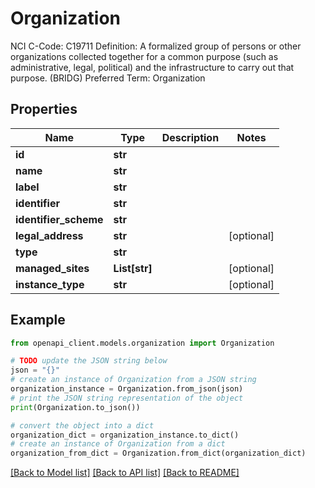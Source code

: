 # Organization

NCI C-Code: C19711 Definition: A formalized group of persons or other organizations collected together for a common purpose (such as administrative, legal, political) and the infrastructure to carry out that purpose. (BRIDG) Preferred Term: Organization

## Properties

Name | Type | Description | Notes
------------ | ------------- | ------------- | -------------
**id** | **str** |  | 
**name** | **str** |  | 
**label** | **str** |  | 
**identifier** | **str** |  | 
**identifier_scheme** | **str** |  | 
**legal_address** | **str** |  | [optional] 
**type** | **str** |  | 
**managed_sites** | **List[str]** |  | [optional] 
**instance_type** | **str** |  | [optional] 

## Example

```python
from openapi_client.models.organization import Organization

# TODO update the JSON string below
json = "{}"
# create an instance of Organization from a JSON string
organization_instance = Organization.from_json(json)
# print the JSON string representation of the object
print(Organization.to_json())

# convert the object into a dict
organization_dict = organization_instance.to_dict()
# create an instance of Organization from a dict
organization_from_dict = Organization.from_dict(organization_dict)
```
[[Back to Model list]](../README.md#documentation-for-models) [[Back to API list]](../README.md#documentation-for-api-endpoints) [[Back to README]](../README.md)



